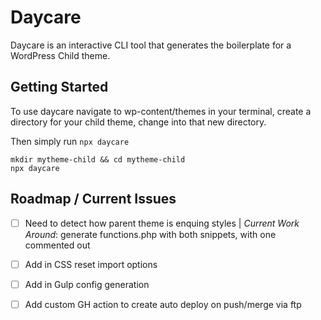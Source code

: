 
# Daycare

Daycare is an interactive CLI tool that generates the boilerplate for a WordPress Child theme.

## Getting Started

To use daycare navigate to wp-content/themes in your terminal, create a directory for your child theme, change into that new directory.

Then simply run `npx daycare`

```shell
mkdir mytheme-child && cd mytheme-child
npx daycare
```

## Roadmap / Current Issues

- [ ] Need to detect how parent theme is enquing styles | *Current Work Around*: generate functions.php with both snippets, with one commented out
- [ ] Add in CSS reset import options
- [ ] Add in Gulp config generation
- [ ] Add  custom GH action to create auto deploy on push/merge via ftp

